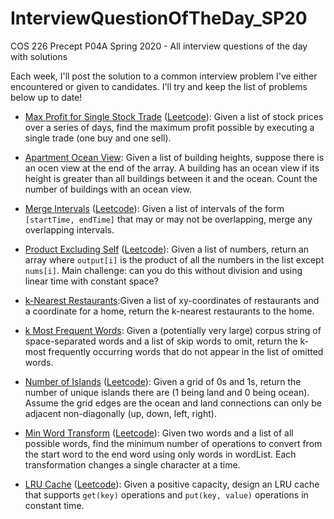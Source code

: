 # InterviewQuestionOfTheDay_SP20
COS 226 Precept P04A Spring 2020 - All interview questions of the day with solutions

Each week, I'll post the solution to a common interview problem I've either encountered or given to candidates. I'll try and keep the list of problems below up to date!

- [Max Profit for Single Stock Trade](https://github.com/cdsciavolino/InterviewQuestionOfTheDay_SP20/blob/master/IQOD/src/QuestionSolutions.java#L26) ([Leetcode](https://leetcode.com/problems/best-time-to-buy-and-sell-stock/)): Given a list of stock prices over a series of days, find the maximum profit possible by executing a single trade (one buy and one sell).

- [Apartment Ocean View](https://github.com/cdsciavolino/InterviewQuestionOfTheDay_SP20/blob/master/IQOD/src/QuestionSolutions.java#L44): Given a list of building heights, suppose there is an ocen view at the end of the array. A building has an ocean view if its height is greater than all buildings between it and the ocean. Count the number of buildings with an ocean view.

- [Merge Intervals](https://github.com/cdsciavolino/InterviewQuestionOfTheDay_SP20/blob/master/IQOD/src/QuestionSolutions.java#L77) ([Leetcode](https://leetcode.com/problems/merge-intervals/)): Given a list of intervals of the form `[startTime, endTime]` that may or may not be overlapping, merge any overlapping intervals.

- [Product Excluding Self](https://github.com/cdsciavolino/InterviewQuestionOfTheDay_SP20/blob/master/IQOD/src/QuestionSolutions.java#L122) ([Leetcode](https://leetcode.com/problems/product-of-array-except-self/)): Given a list of numbers, return an array where `output[i]` is the product of all the numbers in the list except `nums[i]`. Main challenge: can you do this without division and using linear time with constant space?

- [k-Nearest Restaurants](https://github.com/cdsciavolino/InterviewQuestionOfTheDay_SP20/blob/master/IQOD/src/QuestionSolutions.java#L164):Given a list of xy-coordinates of restaurants and a coordinate for a home, return the k-nearest restaurants to the home.

- [k Most Frequent Words](https://github.com/cdsciavolino/InterviewQuestionOfTheDay_SP20/blob/master/IQOD/src/QuestionSolutions.java#L259): Given a (potentially very large) corpus string of space-separated words and a list of skip words to omit, return the k-most frequently occurring words that do not appear in the list of omitted words.

- [Number of Islands](https://github.com/cdsciavolino/InterviewQuestionOfTheDay_SP20/blob/master/IQOD/src/QuestionSolutions.java#L304) ([Leetcode](https://leetcode.com/problems/number-of-islands/)): Given a grid of 0s and 1s, return the number of unique islands there are (1 being land and 0 being ocean). Assume the grid edges are the ocean and land connections can only be adjacent non-diagonally (up, down, left, right).

- [Min Word Transform](https://github.com/cdsciavolino/InterviewQuestionOfTheDay_SP20/blob/master/IQOD/src/QuestionSolutions.java#L373) ([Leetcode](https://leetcode.com/problems/word-ladder/)): Given two words and a list of all possible words, find the minimum number of operations to convert from the start word to the end word using only words in wordList. Each transformation changes a single character at a time.

- [LRU Cache](https://github.com/cdsciavolino/InterviewQuestionOfTheDay_SP20/blob/master/IQOD/src/QuestionSolutions.java#L452) ([Leetcode](https://leetcode.com/problems/lru-cache/)): Given a positive capacity, design an LRU cache that supports `get(key)` operations and `put(key, value)` operations in constant time.
